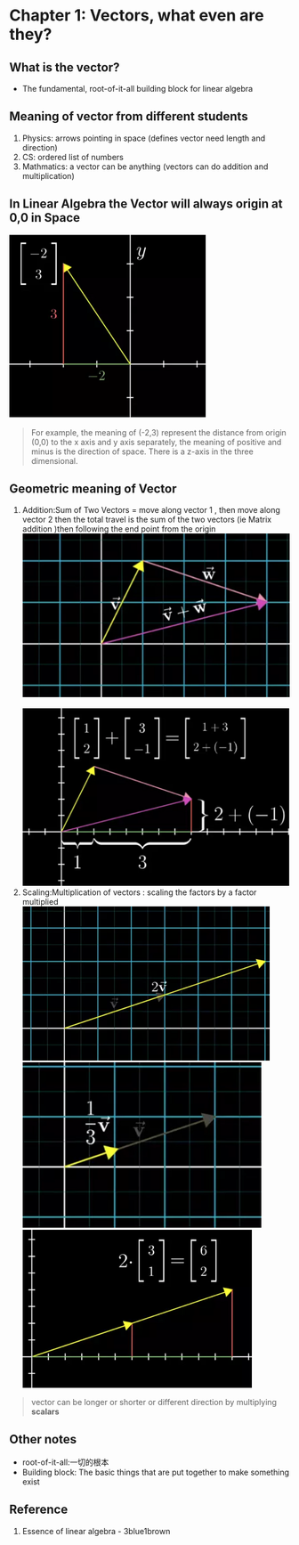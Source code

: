 # Chapter 1: Vectors, what even are they?
## What is the vector?
* The fundamental, root-of-it-all building block for linear algebra
## Meaning of vector from different students
1. Physics: arrows pointing in space (defines vector need length and direction)
2. CS: ordered list of numbers
3. Mathmatics: a vector can be anything  (vectors can do addition and multiplication)
## In Linear Algebra the Vector will always origin at 0,0 in Space
![image](https://github.com/yhlien1221/Linear-algebra/blob/main/3Blue1Brown/pic/1_1.png)
> For example, the meaning of  (-2,3) represent the distance from origin (0,0) to the x axis and y axis separately, the meaning of positive and minus is the direction of space. There is a z-axis in the three dimensional.
## Geometric meaning of Vector
1. Addition:Sum of Two Vectors = move along vector 1 , then move along vector 2 then the total travel is the sum of the two vectors (ie Matrix addition )then following the end point from the origin
<br>![image](https://github.com/yhlien1221/Linear-algebra/blob/main/3Blue1Brown/pic/1_2.png)<br/>
<br>![image](https://github.com/yhlien1221/Linear-algebra/blob/main/3Blue1Brown/pic/1_3.png)<br/>
2. Scaling:Multiplication of vectors : scaling the factors by a factor multiplied
![image](https://github.com/yhlien1221/Linear-algebra/blob/main/3Blue1Brown/pic/1_4.png)
![image](https://github.com/yhlien1221/Linear-algebra/blob/main/3Blue1Brown/pic/1_5.png)
![image](https://github.com/yhlien1221/Linear-algebra/blob/main/3Blue1Brown/pic/1_6.png)
> vector can be longer or shorter or different direction by multiplying __scalars__
## Other notes
* root-of-it-all:一切的根本
* Building block: The basic things that are put together to make something exist
## Reference
1. Essence of linear algebra - 3blue1brown
 


